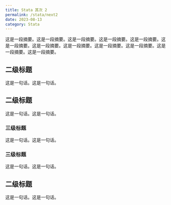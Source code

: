 ```yaml
---
title: Stata 其次 2
permalink: /stata/next2
date: 2023-08-13
category: Stata
---
```


这是一段摘要。这是一段摘要。这是一段摘要。这是一段摘要。这是一段摘要。这是一段摘要。这是一段摘要。这是一段摘要。这是一段摘要。这是一段摘要。这是一段摘要。这是一段摘要。

## 二级标题

这是一句话。这是一句话。

## 二级标题

这是一句话。这是一句话。

### 三级标题

这是一句话。这是一句话。

### 三级标题

这是一句话。这是一句话。

## 二级标题

这是一句话。这是一句话。


